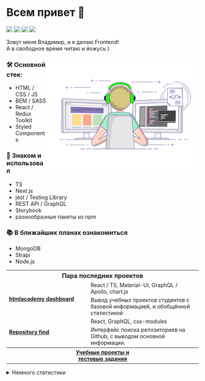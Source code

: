 # Всем привет 👋

<a target="_blank" href="https://t.me/ArtMan_8"><img src="https://img.shields.io/badge/Telegram-000000?style=plastic&logo=Telegram&labelColor=black"/></a>
<a target="_blank" href="https://www.linkedin.com/in/artman-888/"><img src="https://img.shields.io/badge/Linkedin-000000?style=plastic&logo=Linkedin&labelColor=black"/></a>
<a target="_blank" href="mailto:artman888@gmail.com"><img src="https://img.shields.io/badge/Gmail-000000?style=plastic&logo=Gmail&labelColor=black"/></a>
<a target="_blank" href="https://www.codewars.com/users/ArtMan-8/badges/micro"><img src="https://www.codewars.com/users/ArtMan-8/badges/micro"/></a>


Зовут меня Владимир, и я делаю Frontend!<br>
А в свободное время читаю и йожусь )<br>

<img alt="developer" align="right" src="https://github.com/ArtMan-8/ArtMan-8/blob/master/img/coding-man.gif" width="400" height="300"/>


<h3>🛠 Основной стек:</h3>

- HTML / CSS / JS
- BEM / SASS
- React / Redux Toolkit
- Styled Components

<h3>🔨 Знаком и использовал</h3>

- TS
- Next.js
- jest / Testing Library
- REST API / GraphQL
- Storybook
- разнообразные пакеты из npm

<h3>📚 В ближайших планах ознакомиться</h3>

- MongoDB
- Strapi
- Node.js


<table>
  <tr>
    <th colspan="2" style="font-size: 16px; font-weight: 700;">Пара последних проектов</th>
  </tr>

  <tr>
    <td rowspan="2" width="200"><a target="_blank" href="https://github.com/ArtMan-8/htmlacademy-dashboard"><b>htmlacademy dashboard</b></a></td>
    <td>React / TS, Material-UI, GraphQL / Apollo, chart.js</td>
  </tr>
  <tr>
    <td>Вывод учебных проектов студентов с базовой информацией, и обобщённой статистикой</td>
  </tr>

  <tr>
    <td rowspan="2" width="200"><a target="_blank" href="https://github.com/ArtMan-8/repository-find"><b>Repository find</b></a></td>
    <td>React, GraphQL, css-modules</td>
  </tr>
  <tr>
    <td>Интерфейс поиска репозиториев на Github, с выводом основной информации.</td>
  </tr>

  <tr>
    <th colspan="2"><a target="_blank" href="https://github.com/artman-training-projects">Учебные проекты и<br />тестовые задания</a></th>
  </tr>
</table>

<details>
<summary>Немного статистики</summary>
<img height="140px" src="https://github-readme-stats.vercel.app/api?username=artman-8&hide_title=true&hide_border=true&show_icons=true&include_all_commits=true&count_private=true&line_height=21&text_color=000&icon_color=000&bg_color=ea6161,ffc64d,fffc4d,52fa5a,4dfcff,c64dff&theme=graywhite" /><br>
<!--START_SECTION:waka-->
<!--END_SECTION:waka-->
</details>
